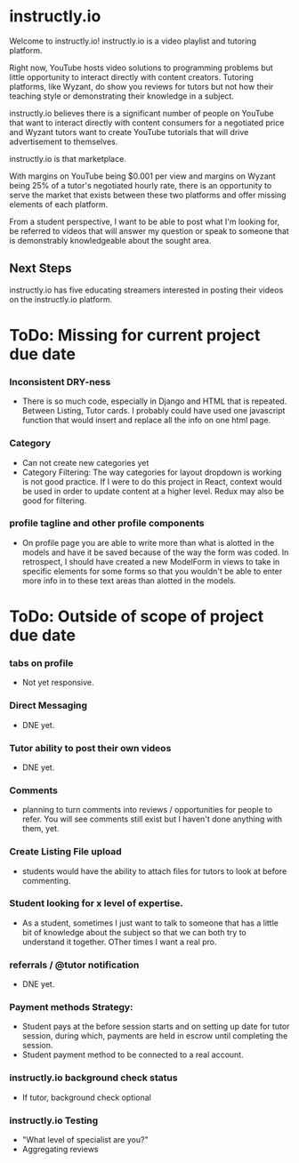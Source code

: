 # instructly.io
Welcome to instructly.io! instructly.io is a video playlist and tutoring platform.

Right now, YouTube hosts video solutions to programming problems but little opportunity to interact directly with content creators. Tutoring platforms, like Wyzant, do show you reviews for tutors but not how their teaching style or demonstrating their knowledge in a subject.

instructly.io believes there is a significant number of people on YouTube that want to interact directly with content consumers for a negotiated price and Wyzant tutors want to create YouTube tutorials that will drive advertisement to themselves. 

instructly.io is that marketplace. 

With margins on YouTube being $0.001 per view and margins on Wyzant being 25% of a tutor's negotiated hourly rate, there is an opportunity to serve the market that exists between these two platforms and offer missing elements of each platform. 

From a student perspective, I want to be able to post what I'm looking for, be referred to videos that will answer my question or speak to someone that is demonstrably knowledgeable about the sought area.

## Next Steps
instructly.io has five educating streamers interested in posting their videos on the instructly.io platform.

# ToDo: Missing for current project due date

### Inconsistent DRY-ness
- There is so much code, especially in Django and HTML that is repeated. Between Listing, Tutor cards. I probably could have used one javascript function that would insert and replace all the info on one html page.

### Category
- Can not create new categories yet
- Category Filtering: The way categories for layout dropdown is working is not good practice. If I were to do this project in React, context would be used in order to update content at a higher level. Redux may also be good for filtering. 

### profile tagline and other profile components
- On profile page you are able to write more than what is alotted in the models and have it be saved because of the way the form was coded. In retrospect, I should have created a new ModelForm in views to take in specific elements for some forms so that you wouldn't be able to enter more info in to these text areas than alotted in the models. 

# ToDo: Outside of scope of project due date
### tabs on profile
- Not yet responsive. 

### Direct Messaging
- DNE yet. 

### Tutor ability to post their own videos
- DNE yet.

### Comments
- planning to turn comments into reviews / opportunities for people to refer. You will see comments still exist but I haven't done anything with them, yet. 

### Create Listing File upload
- students would have the ability to attach files for tutors to look at before commenting.

### Student looking for x level of expertise. 
- As a student, sometimes I just want to talk to someone that has a little bit of knowledge about the subject so that we can both try to understand it together. OTher times I want a real pro. 

### referrals / @tutor notification
- DNE yet.

### Payment methods Strategy:
- Student pays at the before session starts and on setting up date for tutor session, during which, payments are held in escrow until completing the session.
- Student payment method to be connected to a real account. 

### instructly.io background check status
- If tutor, background check optional

### instructly.io Testing
- "What level of specialist are you?"
- Aggregating reviews